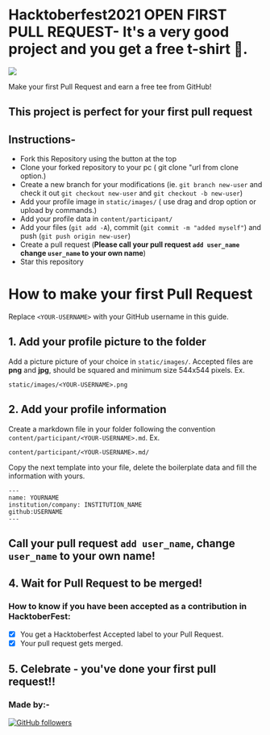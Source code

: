 # Hacktoberfest2021 OPEN FIRST PULL REQUEST- It's a very good project and you get a free t-shirt 👕.
<img src="static/logo.png" align-items=center />

Make your first Pull Request and earn a free tee from GitHub!

## This project is perfect for your first pull request

## Instructions-

- Fork this Repository using the button at the top
- Clone your forked repository to your pc ( git clone "url from clone option.)
- Create a new branch for your modifications (ie. `git branch new-user` and check it out `git checkout new-user` and `git checkout -b new-user`)
- Add your profile image in `static/images/` ( use drag and drop option or upload by commands.)
- Add your profile data in `content/participant/`
- Add your files (`git add -A`), commit (`git commit -m "added myself"`) and push (`git push origin new-user`)
- Create a pull request (**Please call your pull request `add user_name` change `user_name` to your own name**)
- Star this repository

# How to make your first Pull Request

Replace `<YOUR-USERNAME>` with your GitHub username in this guide.

## 1. Add your profile picture to the folder

Add a picture picture of your choice in `static/images/`. Accepted files are **png** and **jpg**, should be squared and minimum size 544x544 pixels. Ex.

```
static/images/<YOUR-USERNAME>.png
```


## 2. Add your profile information

Create a markdown file in your folder following the convention `content/participant/<YOUR-USERNAME>.md`. Ex.

```
content/participant/<YOUR-USERNAME>.md/
```

Copy the next template into your file, delete the boilerplate data and fill the information with yours.

```
---
name: YOURNAME
institution/company: INSTITUTION_NAME
github:USERNAME
---
```

## Call your pull request `add user_name`, change `user_name` to your own name!

## 4. Wait for Pull Request to be merged!

### How to know if you have been accepted as a contribution in HacktoberFest:

- [x] You get a Hacktoberfest Accepted label to your Pull Request.
- [x] Your pull request gets merged. 

## 5. Celebrate - you've done your first pull request!!

### Made by:-
[![GitHub followers](https://img.shields.io/github/followers/iamdevvalecha.svg?label=Follow%20@iamdevvalecha&style=social)](https://github.com/iamdevvalecha/)
